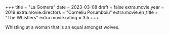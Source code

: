 +++
title = "La Gomera"
date = 2023-03-08
draft = false
extra.movie.year = 2019
extra.movie.directors = "Corneliu Porumboiu"
extra.movie.en_title = "The Whistlers"
extra.movie.rating = 3.5
+++

Whistling at a woman that is an equal amongst wolves.<!-- more -->